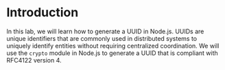 # Introduction

In this lab, we will learn how to generate a UUID in Node.js. UUIDs are unique identifiers that are commonly used in distributed systems to uniquely identify entities without requiring centralized coordination. We will use the `crypto` module in Node.js to generate a UUID that is compliant with RFC4122 version 4.
